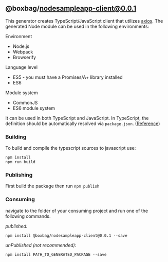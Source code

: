 ## @boxbag/nodesampleapp-client@0.0.1

This generator creates TypeScript/JavaScript client that utilizes [axios](https://github.com/axios/axios). The generated Node module can be used in the following environments:

Environment

-   Node.js
-   Webpack
-   Browserify

Language level

-   ES5 - you must have a Promises/A+ library installed
-   ES6

Module system

-   CommonJS
-   ES6 module system

It can be used in both TypeScript and JavaScript. In TypeScript, the definition should be automatically resolved via `package.json`. ([Reference](http://www.typescriptlang.org/docs/handbook/typings-for-npm-packages.html))

### Building

To build and compile the typescript sources to javascript use:

```
npm install
npm run build
```

### Publishing

First build the package then run `npm publish`

### Consuming

navigate to the folder of your consuming project and run one of the following commands.

_published:_

```
npm install @boxbag/nodesampleapp-client@0.0.1 --save
```

_unPublished (not recommended):_

```
npm install PATH_TO_GENERATED_PACKAGE --save
```
